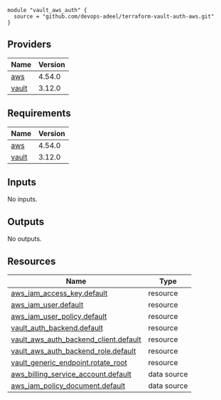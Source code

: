 

```hcl
module "vault_aws_auth" {
  source = "github.com/devops-adeel/terraform-vault-auth-aws.git"
}
```
## Providers

| Name | Version |
|------|---------|
| <a name="provider_aws"></a> [aws](#provider\_aws) | 4.54.0 |
| <a name="provider_vault"></a> [vault](#provider\_vault) | 3.12.0 |

## Requirements

| Name | Version |
|------|---------|
| <a name="requirement_aws"></a> [aws](#requirement\_aws) | 4.54.0 |
| <a name="requirement_vault"></a> [vault](#requirement\_vault) | 3.12.0 |

## Inputs

No inputs.

## Outputs

No outputs.

## Resources

| Name | Type |
|------|------|
| [aws_iam_access_key.default](https://registry.terraform.io/providers/hashicorp/aws/4.54.0/docs/resources/iam_access_key) | resource |
| [aws_iam_user.default](https://registry.terraform.io/providers/hashicorp/aws/4.54.0/docs/resources/iam_user) | resource |
| [aws_iam_user_policy.default](https://registry.terraform.io/providers/hashicorp/aws/4.54.0/docs/resources/iam_user_policy) | resource |
| [vault_auth_backend.default](https://registry.terraform.io/providers/hashicorp/vault/3.12.0/docs/resources/auth_backend) | resource |
| [vault_aws_auth_backend_client.default](https://registry.terraform.io/providers/hashicorp/vault/3.12.0/docs/resources/aws_auth_backend_client) | resource |
| [vault_aws_auth_backend_role.default](https://registry.terraform.io/providers/hashicorp/vault/3.12.0/docs/resources/aws_auth_backend_role) | resource |
| [vault_generic_endpoint.rotate_root](https://registry.terraform.io/providers/hashicorp/vault/3.12.0/docs/resources/generic_endpoint) | resource |
| [aws_billing_service_account.default](https://registry.terraform.io/providers/hashicorp/aws/4.54.0/docs/data-sources/billing_service_account) | data source |
| [aws_iam_policy_document.default](https://registry.terraform.io/providers/hashicorp/aws/4.54.0/docs/data-sources/iam_policy_document) | data source |
